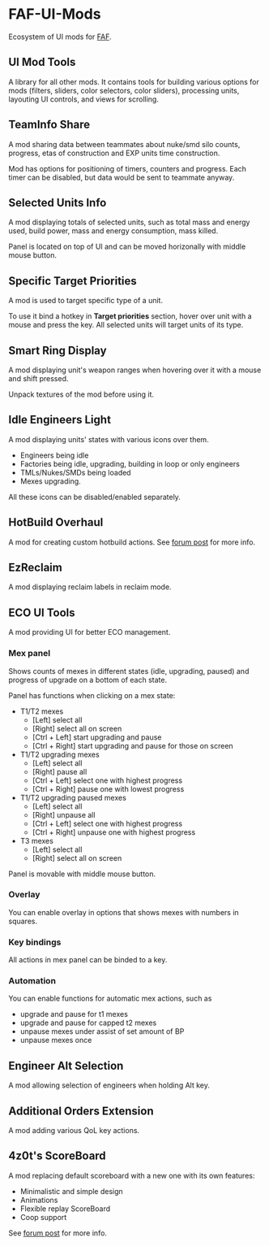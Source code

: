 # FAF-UI-Mods

Ecosystem of UI mods for [FAF](https://www.faforever.com/).

## UI Mod Tools

A library for all other mods.
It contains tools for building various options for mods (filters, sliders, color selectors, color sliders), processing units, layouting UI controls, and views for scrolling.

## TeamInfo Share

A mod sharing data between teammates about nuke/smd silo counts, progress, etas of construction and EXP units time construction.

Mod has options for positioning of timers, counters and progress. Each timer can be disabled, but data would be sent to teammate anyway.

## Selected Units Info

A mod displaying totals of selected units, such as total mass and energy used, build power, mass and energy consumption, mass killed.

Panel is located on top of UI and can be moved horizonally with middle mouse button.

## Specific Target Priorities

A mod is used to target specific type of a unit.

To use it bind a hotkey in **Target priorities** section, hover over unit with a mouse and press the key.
All selected units will target units of its type.

## Smart Ring Display

A mod displaying unit's weapon ranges when hovering over it with a mouse and shift pressed.

Unpack textures of the mod before using it.

## Idle Engineers Light

A mod displaying units' states with various icons over them. 

* Engineers being idle
* Factories being idle, upgrading, building in loop or only engineers
* TMLs/Nukes/SMDs being loaded
* Mexes upgrading.

All these icons can be disabled/enabled separately.

## HotBuild Overhaul

A mod for creating custom hotbuild actions.
See [forum post](https://forum.faforever.com/topic/3712/hotbuild-overhaul/1?_=1669191703421) for more info.

## EzReclaim

A mod displaying reclaim labels in reclaim mode.

## ECO UI Tools

A mod providing UI for better ECO management.

### Mex panel

Shows counts of mexes in different states (idle, upgrading, paused) and progress of upgrade on a bottom of each state.

Panel has functions when clicking on a mex state:

* T1/T2 mexes
  * [Left]              select all
  * [Right]             select all on screen
  * [Ctrl + Left]       start upgrading and pause
  * [Ctrl + Right]      start upgrading and pause for those on screen
* T1/T2 upgrading mexes
  * [Left]              select all
  * [Right]             pause all
  * [Ctrl + Left]       select one with highest progress
  * [Ctrl + Right]      pause one with lowest progress
* T1/T2 upgrading paused mexes
  * [Left]              select all
  * [Right]             unpause all
  * [Ctrl + Left]       select one with highest progress
  * [Ctrl + Right]      unpause one with highest progress
* T3 mexes
  * [Left]              select all
  * [Right]             select all on screen

Panel is movable with middle mouse button.

### Overlay

You can enable overlay in options that shows mexes with numbers in squares.

### Key bindings

All actions in mex panel can be binded to a key.

### Automation

You can enable functions for automatic mex actions, such as

* upgrade and pause for t1 mexes
* upgrade and pause for capped t2 mexes
* unpause mexes under assist of set amount of BP
* unpause mexes once

## Engineer Alt Selection

A mod allowing selection of engineers when holding Alt key.

## Additional Orders Extension

A mod adding various QoL key actions.

## 4z0t's ScoreBoard

A mod replacing default scoreboard with a new one with its own features:

* Minimalistic and simple design
* Animations
* Flexible replay ScoreBoard
* Coop support

See [forum post](https://forum.faforever.com/topic/4391/new-scoreboard?_=1669035632876) for more info.
